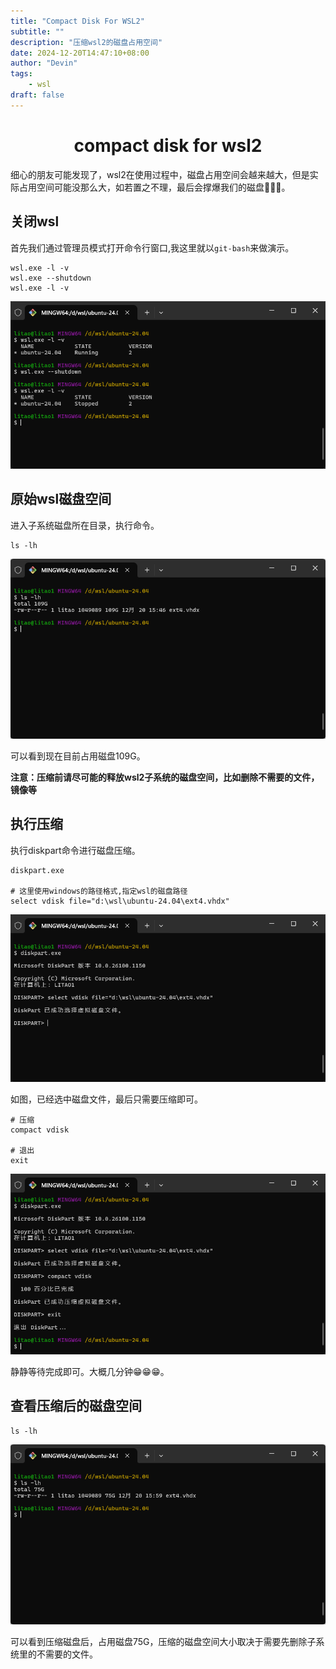 ```yaml
---
title: "Compact Disk For WSL2"
subtitle: ""
description: "压缩wsl2的磁盘占用空间"
date: 2024-12-20T14:47:10+08:00
author: "Devin"
tags: 
    - wsl
draft: false
---
```


<h1 align="center">
	compact disk for wsl2
</h1>

细心的朋友可能发现了，wsl2在使用过程中，磁盘占用空间会越来越大，但是实际占用空间可能没那么大，如若置之不理，最后会撑爆我们的磁盘🥲🥲🥲。

## 关闭wsl
首先我们通过管理员模式打开命令行窗口,我这里就以`git-bash`来做演示。

```shell
wsl.exe -l -v
wsl.exe --shutdown
wsl.exe -l -v
```
![screenshot](image-1.png)

## 原始wsl磁盘空间

进入子系统磁盘所在目录，执行命令。

```shell
ls -lh
```

![screenshot](image-2.png)

可以看到现在目前占用磁盘109G。

**注意：压缩前请尽可能的释放wsl2子系统的磁盘空间，比如删除不需要的文件，镜像等**

## 执行压缩
执行diskpart命令进行磁盘压缩。

```shell
diskpart.exe

# 这里使用windows的路径格式,指定wsl的磁盘路径
select vdisk file="d:\wsl\ubuntu-24.04\ext4.vhdx"
```

![screenshot](image-3.png)

如图，已经选中磁盘文件，最后只需要压缩即可。

```shell
# 压缩
compact vdisk

# 退出
exit
```

![screenshot](image-4.png)

静静等待完成即可。大概几分钟😁😁😁。

## 查看压缩后的磁盘空间

```shell
ls -lh
```

![screenshot](image-5.png)

可以看到压缩磁盘后，占用磁盘75G，压缩的磁盘空间大小取决于需要先删除子系统里的不需要的文件。